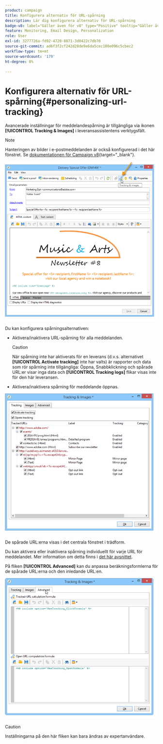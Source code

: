 ```yaml
---
product: campaign
title: Konfigurera alternativ för URL-spårning
description: Lär dig konfigurera alternativ för URL-spårning
badge-v8: label="Gäller även för v8" type="Positive" tooltip="Gäller även Campaign v8"
feature: Monitoring, Email Design, Personalization
role: User
exl-id: 3277726a-fd92-4720-8871-3d0422c7db70
source-git-commit: ad6f3f2cf242d28de9e6da5cec100e096c5cbec2
workflow-type: tm+mt
source-wordcount: '179'
ht-degree: 8%

---
```


# Konfigurera alternativ för URL-spårning{#personalizing-url-tracking}

Avancerade inställningar för meddelandespårning är tillgängliga via ikonen **[!UICONTROL Tracking & Images]** i leveransassistentens verktygsfält.

>[!NOTE]
>
>Hanteringen av bilder i e-postmeddelanden är också konfigurerad i det här fönstret. Se [dokumentationen för Campaign v8](https://experienceleague.adobe.com/docs/campaign/campaign-v8/send/emails/defining-the-email-content.html?lang=sv-SE#adding-images){target="_blank"}.

![](assets/s_ncs_user_email_del_tracking_ico.png)

Du kan konfigurera spårningsalternativen:

* Aktivera/inaktivera URL-spårning för alla meddelanden.

  >[!CAUTION]
  >
  >När spårning inte har aktiverats för en leverans (d.v.s. alternativet **[!UICONTROL Activate tracking]** inte har valts) är rapporter och data som rör spårning inte tillgängliga: Öppna, Snabbklickning och spårade URL:er visar inga data och **[!UICONTROL Tracking logs]** flikar visas inte för den här leveransen.

* Aktivera/inaktivera spårning för meddelande öppnas.

![](assets/s_ncs_user_email_del_tracking_param.png)

De spårade URL:erna visas i det centrala fönstret i trädform.

Du kan aktivera eller inaktivera spårning individuellt för varje URL för meddelandet. Mer information om detta finns i [det här avsnittet](how-to-configure-tracked-links.md).

På fliken **[!UICONTROL Advanced]** kan du anpassa beräkningsformlerna för de spårade URL:erna och den inledande URL:en.

![](assets/s_ncs_user_email_del_tracking_param_adv.png)

>[!CAUTION]
>
>Inställningarna på den här fliken kan bara ändras av expertanvändare.
